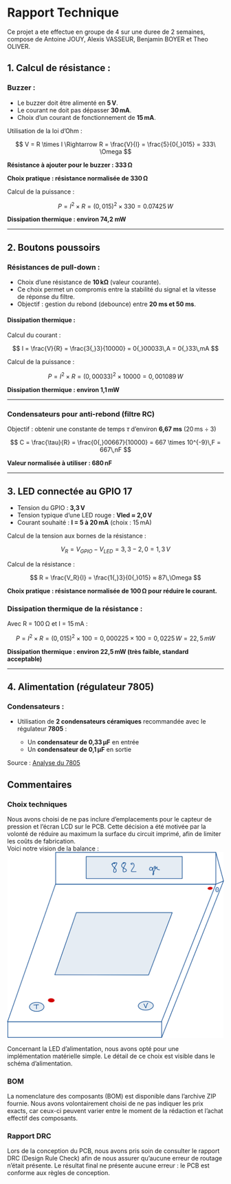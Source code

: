# **Rapport Technique**

Ce projet a ete effectue en groupe de 4 sur une duree de 2 semaines, compose de Antoine JOUY, Alexis VASSEUR, Benjamin BOYER et Theo OLIVER.

## **1. Calcul de résistance :**

### **Buzzer :**

* Le buzzer doit être alimenté en **5 V**.
* Le courant ne doit pas dépasser **30 mA**.
* Choix d’un courant de fonctionnement de **15 mA**.

Utilisation de la loi d’Ohm :

$$
V = R \times I \Rightarrow R = \frac{V}{I} = \frac{5}{0{,}015} = 333\ \Omega
$$

**Résistance à ajouter pour le buzzer : 333 Ω**

**Choix pratique : résistance normalisée de 330 Ω**

Calcul de la puissance :

$$
P = I^2 \times R = (0{,}015)^2 \times 330 = 0.07425\,W
$$

**Dissipation thermique : environ 74,2 mW**


---

## **2. Boutons poussoirs**

### **Résistances de pull-down :**

* Choix d’une résistance de **10 kΩ** (valeur courante).
* Ce choix permet un compromis entre la stabilité du signal et la vitesse de réponse du filtre.
* Objectif : gestion du rebond (debounce) entre **20 ms et 50 ms**.

#### **Dissipation thermique :**

Calcul du courant :

$$
I = \frac{V}{R} = \frac{3{,}3}{10000} = 0{,}00033\,A = 0{,}33\,mA
$$

Calcul de la puissance :

$$
P = I^2 \times R = (0{,}00033)^2 \times 10000 = 0{,}001089\,W
$$

**Dissipation thermique : environ 1,1 mW**

---

### **Condensateurs pour anti-rebond (filtre RC)**

Objectif : obtenir une constante de temps $\tau$ d’environ **6,67 ms** (20 ms ÷ 3)

$$
C = \frac{\tau}{R} = \frac{0{,}00667}{10000} = 667 \times 10^{-9}\,F = 667\,nF
$$

**Valeur normalisée à utiliser : 680 nF**

---

## **3. LED connectée au GPIO 17**

* Tension du GPIO : **3,3 V**
* Tension typique d’une LED rouge : **Vled ≈ 2,0 V**
* Courant souhaité : **I = 5 à 20 mA** (choix : 15 mA)

Calcul de la tension aux bornes de la résistance :

$$
V_R = V_{GPIO} - V_{LED} = 3{,}3 - 2{,}0 = 1{,}3\,V
$$

Calcul de la résistance :

$$
R = \frac{V_R}{I} = \frac{1{,}3}{0{,}015} ≈ 87\,\Omega
$$

**Choix pratique : résistance normalisée de 100 Ω pour réduire le courant.**

### **Dissipation thermique de la résistance :**

Avec R = 100 Ω et I = 15 mA :

$$
P = I^2 \times R = (0{,}015)^2 \times 100 = 0{,}000225 \times 100 = 0{,}0225\,W = 22{,}5\,mW
$$

**Dissipation thermique : environ 22,5 mW (très faible, standard acceptable)**

---

## **4. Alimentation (régulateur 7805)**

### **Condensateurs :**

* Utilisation de **2 condensateurs céramiques** recommandée avec le régulateur **7805** :

  * Un **condensateur de 0,33 µF** en entrée
  * Un **condensateur de 0,1 µF** en sortie

Source : [Analyse du 7805](https://www.ic-components.fr/blog/comprehensive-analysis-and-applications-of-the-7805-voltage-regulator-ic.jsp)


## **Commentaires**

### Choix techniques  
Nous avons choisi de ne pas inclure d’emplacements pour le capteur de pression et l’écran LCD sur le PCB. Cette décision a été motivée par la volonté de réduire au maximum la surface du circuit imprimé, afin de limiter les coûts de fabrication.  
Voici notre vision de la balance :
![balance](./images/balance.png)

Concernant la LED d’alimentation, nous avons opté pour une implémentation matérielle simple. Le détail de ce choix est visible dans le schéma d’alimentation.

### BOM  
La nomenclature des composants (BOM) est disponible dans l’archive ZIP fournie. Nous avons volontairement choisi de ne pas indiquer les prix exacts, car ceux-ci peuvent varier entre le moment de la rédaction et l’achat effectif des composants.

### Rapport DRC  
Lors de la conception du PCB, nous avons pris soin de consulter le rapport DRC (Design Rule Check) afin de nous assurer qu’aucune erreur de routage n’était présente. Le résultat final ne présente aucune erreur : le PCB est conforme aux règles de conception.

